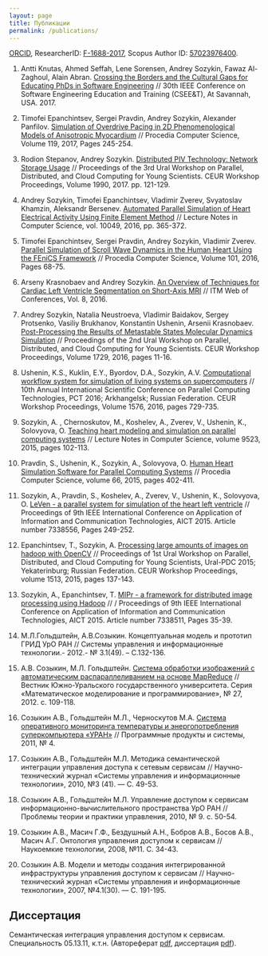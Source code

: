 ```yaml
---
layout: page
title: Публикации
permalink: /publications/
---
```

[ORCID](http://orcid.org/0000-0002-5018-9433), ResearcherID: [F-1688-2017](http://www.researcherid.com/rid/F-1688-2017), Scopus Author ID: [57023976400](http://www.scopus.com/inward/authorDetails.url?authorID=57023976400&partnerID=MN8TOARS).

1. Antti Knutas, Ahmed Seffah, Lene Sorensen, Andrey Sozykin, Fawaz Al-Zaghoul, Alain Abran. [Crossing the Borders and the Cultural Gaps for Educating PhDs in Software Engineering](http://ieeexplore.ieee.org/document/8166713/) // 30th IEEE Conference on Software Engineering Education and Training (CSEE&T), At Savannah, USA. 2017.

1. Timofei Epanchintsev, Sergei Pravdin, Andrey Sozykin, Alexander Panfilov. [Simulation of Overdrive Pacing in 2D Phenomenological Models of Anisotropic Myocardium](https://www.sciencedirect.com/science/article/pii/S187705091732392X) // Procedia Computer Science, Volume 119, 2017, Pages 245-254.

1. Rodion Stepanov, Andrey Sozykin. [Distributed PIV Technology: Network Storage Usage](http://ceur-ws.org/Vol-1990/paper-14.pdf) // Proceedings of the 3rd Ural Workshop on Parallel, Distributed, and Cloud Computing for Young Scientists. CEUR Workshop Proceedings, Volume 1990, 2017. pp. 121-129.

1. Andrey Sozykin, Timofei Epanchintsev, Vladimir Zverev, Svyatoslav Khamzin, Aleksandr Bersenev. [Automated Parallel Simulation of Heart Electrical Activity Using Finite Element Method](http://dx.doi.org/10.1007/978-3-319-49956-7_29) // Lecture Notes in Computer Science, vol. 10049, 2016, pp. 365-372.

1. Timofei Epanchintsev, Sergei Pravdin, Andrey Sozykin, Vladimir Zverev. [Parallel Simulation of Scroll Wave Dynamics in the Human Heart Using the FEniCS Framework](http://www.sciencedirect.com/science/article/pii/S1877050916326771/pdf?md5=f2fef2c4b71381599201bf7f1ff02c0d&pid=1-s2.0-S1877050916326771-main.pdf) // Procedia Computer Science, Volume 101, 2016, Pages 68-75. 
1. Arseny Krasnobaev and Andrey Sozykin. [An Overview of Techniques for Cardiac Left Ventricle Segmentation on Short-Axis MRI](http://www.itm-conferences.org/articles/itmconf/abs/2016/03/itmconf_icbda2016_01003/itmconf_icbda2016_01003.html) // ITM Web of Conferences, Vol. 8, 2016.
1. Andrey Sozykin, Natalia Neustroeva, Vladimir Baidakov, Sergey Protsenko, Vasiliy Brukhanov, Konstantin Ushenin, Arsenii Krasnobaev. [Post-Processing the Results of Metastable States Molecular Dynamics Simulation](http://ceur-ws.org/Vol-1729/paper-02.pdf) // Proceedings of the 2nd Ural Workshop on Parallel, Distributed, and Cloud Computing for Young Scientists. CEUR Workshop Proceedings, Volume 1729, 2016, pages 11-16.
1. Ushenin, K.S.,  Kuklin, E.Y.,  Byordov, D.A.,  Sozykin, A.V. [Computational workflow system for simulation of living systems on supercomputers](http://ceur-ws.org/Vol-1576/101.pdf) // 10th Annual International Scientific Conference on Parallel Computing Technologies, PCT 2016; Arkhangelsk; Russian Federation. CEUR Workshop Proceedings, Volume 1576, 2016, pages 729-735.
2. Sozykin, A. ,  Chernoskutov, M.,  Koshelev, A.,  Zverev, V.,  Ushenin, K.,  Solovyova, O. [Teaching heart modeling and simulation on parallel computing systems](http://link.springer.com/chapter/10.1007%2F978-3-319-27308-2_9) // Lecture Notes in Computer Science, volume 9523, 2015, pages 102-113. 
3. Pravdin, S.,  Ushenin, K.,  Sozykin, A.,  Solovyova, O. [Human Heart Simulation Software for Parallel Computing Systems](http://www.sciencedirect.com/science/article/pii/S1877050915033955) // Procedia Computer Science, volume 66, 2015, pages 402-411.
4. Sozykin, A.,  Pravdin, S.,  Koshelev, A.,  Zverev, V.,  Ushenin, K.,  Solovyova, O. [LeVen - a parallel system for simulation of the heart left ventricle](http://ieeexplore.ieee.org/xpls/abs_all.jsp?arnumber=7338556) // Proceedings of 9th IEEE International Conference on Application of Information and Communication Technologies, AICT 2015. Article number 7338556, Pages 249-252.
5. Epanchintsev, T.,  Sozykin, A. [Processing large amounts of images on hadoop with OpenCV](http://ceur-ws.org/Vol-1513/paper-14.pdf) // Proceedings of 1st Ural Workshop on Parallel, Distributed, and Cloud Computing for Young Scientists, Ural-PDC 2015; Yekaterinburg; Russian Federation. CEUR Workshop Proceedings, volume 1513, 2015, pages 137-143.
6. Sozykin, A.,  Epanchintsev, T. [MIPr - a framework for distributed image processing using Hadoop](http://ieeexplore.ieee.org/xpls/abs_all.jsp?arnumber=7338511) // / Proceedings of 9th IEEE International Conference on Application of Information and Communication Technologies, AICT 2015. Article number 7338511, Pages 35-39.
7. М.Л.Гольдштейн, А.В.Созыкин.  Концептуальная модель и прототип ГРИД УрО РАН // Системы управления и информационные технологии.- 2012.- № 3.1(49). – С.132-136.
8. А.В. Созыкин, М.Л. Гольдштейн. [Система обработки изображений с автоматическим распараллеливанием на основе MapReduce](http://mmp.vestnik.susu.ru/pdf/286/11.pdf) // Вестник Южно-Уральского государственного университета. Серия «Математическое моделирование и программирование», № 27, 2012. с. 109-118.
9. Созыкин А.В., Гольдштейн М.Л., Черноскутов М.А. [Система оперативного мониторинга температуры и энергопотребления суперкомпьютера «УРАН»](http://www.swsys.ru/print/article_print.php?id=2930) // Программные продукты и системы, 2011, № 4.
10. Созыкин А.В., Гольдштейн М.Л. Методика семантической интеграции управления доступа к сетевым сервисам // Научно-технический журнал «Системы управления и информационные технологии», 2010, №3 (41). — С. 49-53.
11. Созыкин А.В., Гольдштейн М.Л. Управление доступом к сервисам информационно-вычислительного пространства УрО РАН // Проблемы теории и практики управления, 2010, № 9. c. 50-54.
12. Созыкин А.В., Масич Г.Ф., Бездушный А.Н., Бобров А.В., Босов А.В., Масич А.Г. Онтология управления доступом к сервисам // Наукоемкие технологии, 2008,  №11. С. 34-43.
13. Созыкин А.В. Модели и методы создания интегрированной инфраструктуры управления доступом к сервисам // Научно-технический журнал «Системы управления и информационные технологии», 2007, №4.1(30). — С. 191-195.

## Диссертация

Семантическая интеграция управления доступом к сервисам. Специальность 05.13.11, к.т.н. (Автореферат [pdf](/assets/avtoreferat.pdf), диссертация [pdf](/assets/phdthesis.pdf)).


